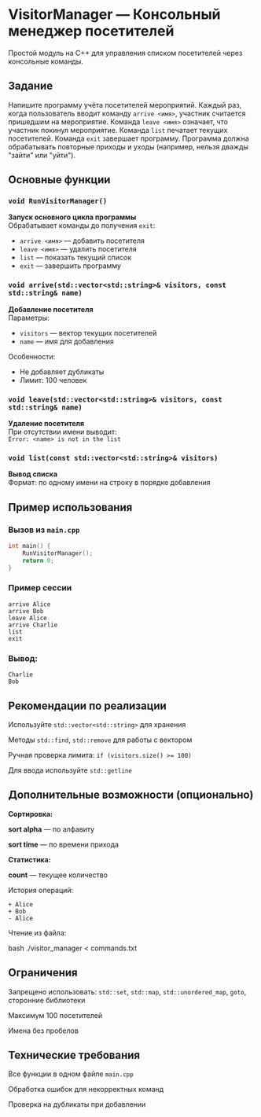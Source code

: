 # VisitorManager — Консольный менеджер посетителей

Простой модуль на C++ для управления списком посетителей через консольные команды.
## Задание
Напишите программу учёта посетителей мероприятий. Каждый раз, когда пользователь вводит команду `arrive <имя>`, участник считается пришедшим на мероприятие. Команда `leave <имя>` означает, что участник покинул мероприятие. Команда `list` печатает текущих посетителей. Команда `exit` завершает программу.
Программа должна обрабатывать повторные приходы и уходы (например, нельзя дважды "зайти" или "уйти").

## Основные функции

### `void RunVisitorManager()`
**Запуск основного цикла программы**  
Обрабатывает команды до получения `exit`:
- `arrive <имя>` — добавить посетителя
- `leave <имя>` — удалить посетителя
- `list` — показать текущий список
- `exit` — завершить программу

### `void arrive(std::vector<std::string>& visitors, const std::string& name)`
**Добавление посетителя**  
Параметры:
- `visitors` — вектор текущих посетителей
- `name` — имя для добавления

Особенности:
- Не добавляет дубликаты
- Лимит: 100 человек

### `void leave(std::vector<std::string>& visitors, const std::string& name)`
**Удаление посетителя**  
При отсутствии имени выводит:  
`Error: <name> is not in the list`

### `void list(const std::vector<std::string>& visitors)`
**Вывод списка**  
Формат: по одному имени на строку в порядке добавления

## Пример использования

### Вызов из `main.cpp`
```cpp
int main() {
    RunVisitorManager();
    return 0;
}
```
### Пример сессии
```text
arrive Alice
arrive Bob
leave Alice
arrive Charlie
list
exit
```

### Вывод:
```text
Charlie
Bob
```

##  Рекомендации по реализации
Используйте `std::vector<std::string>` для хранения

Методы `std::find`, `std::remove` для работы с вектором

Ручная проверка лимита: `if (visitors.size() >= 100)`

Для ввода используйте `std::getline`

##  Дополнительные возможности (опционально)
**Сортировка:**

**sort alpha** — по алфавиту

**sort time** — по времени прихода

**Статистика:**

**count** — текущее количество

История операций:

```text
+ Alice
+ Bob
- Alice
```

Чтение из файла:

bash
./visitor_manager < commands.txt
##  Ограничения
Запрещено использовать: `std::set`, `std::map`, `std::unordered_map`, `goto`, cторонние библиотеки

Максимум 100 посетителей

Имена без пробелов

## Технические требования
Все функции в одном файле `main.cpp`

Обработка ошибок для некорректных команд

Проверка на дубликаты при добавлении
